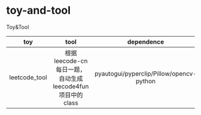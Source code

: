 # toy-and-tool
Toy&amp;Tool

| toy        | tool    |  dependence  |
| --------   | :-----:   | :----: |
| leetcode_tool        | 根据leecode-cn每日一题，自动生成leecode4fun项目中的class      |   pyautogui/pyperclip/Pillow/opencv-python   |
